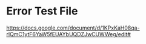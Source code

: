# Error Test File

https://docs.google.com/document/d/1KPxKaH08qa-rlQmC1ytF6YaW5fEUAYbUQDZJwCUWWeg/edit#